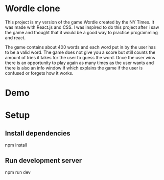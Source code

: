 # Wordle clone

This project is my version of the game Wordle created by the NY Times. It was made with React.js and CSS. I was inspired to do this project after i saw the game and thought that it would be a good way to practice programming and react. 

The game contains about 400 words and each word put in by the user has to be a valid word. 
The game does not give you a score but still counts the amount of tries it takes for the user to guess the word. 
Once the user wins there is an opportunity to play again as many times as the user wants and there is also an info window if which explains the game if the user is confused or forgets how it works.

# Demo








# Setup
## Install dependencies
 npm install

## Run development server
 npm run dev
